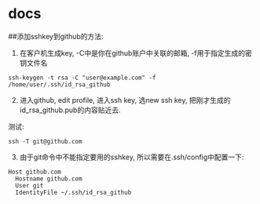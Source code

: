 # docs

##添加sshkey到github的方法:
1. 在客户机生成key, 
-C中是你在github账户中关联的邮箱, 
-f用于指定生成的密钥文件名
```
ssh-keygen -t rsa -C "user@example.com" -f /home/user/.ssh/id_rsa_github
```

2. 进入github, edit profile, 进入ssh key, 选new ssh key, 
把刚才生成的id_rsa_github.pub的内容贴近去.

测试:
```
ssh -T git@github.com
```

3. 由于git命令中不能指定要用的sshkey, 所以需要在.ssh/config中配置一下:
```
Host github.com
  Hostname github.com
  User git
  IdentityFile ~/.ssh/id_rsa_github
```

